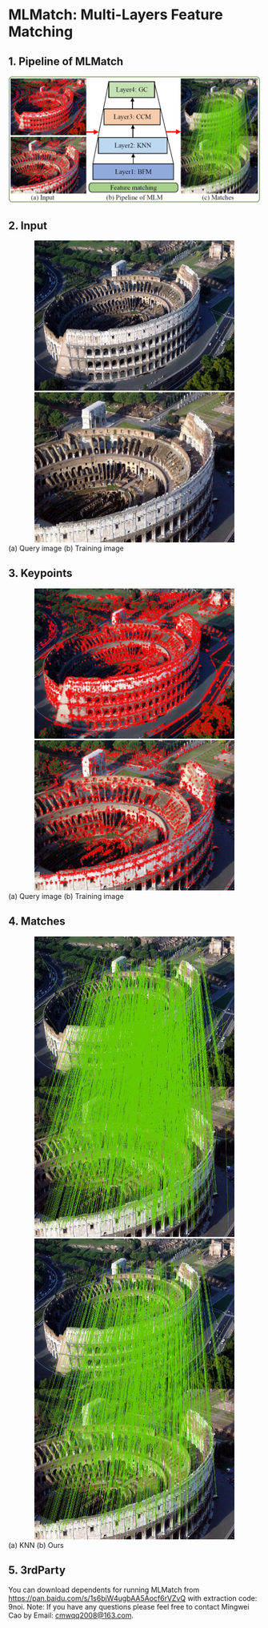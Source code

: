 # MLMatch: Multi-Layers Feature Matching

## 1. Pipeline of MLMatch

<center>
    <img src=".\doc\Framework.PNG"/>
</center>

## 2. Input

<div align='center'>
    <img src=".\input\colosseum\img1.jpg" width="400"/><img src=".\input\colosseum\img2.jpg"width="400"/>
</div>
                                                    (a) Query image       (b) Training image

## 3. Keypoints
<div align='center'>
    <img src=".\doc\LeftKeypoints.jpg" width="400"/><img src=".\doc\RightKeypoints.jpg"width="400"/>
</div>
                                                    (a) Query image      (b) Training image

## 4. Matches
<div align='center'>
    <img src=".\doc\KNN_2089.jpg" width="400"/><img src=".\doc\MLMatch_942.jpg"width="400"/>
</div>
                                                    (a) KNN       (b) Ours

## 5. 3rdParty

You can download dependents for running MLMatch from https://pan.baidu.com/s/1s6bjW4ugbAA5Aocf6rVZvQ with extraction code: 9noi.
Note: If you have any questions please feel free to contact Mingwei Cao by Email: [cmwqq2008@163.com](mailto:cmwqq2008@163.com).

